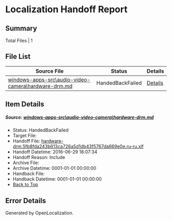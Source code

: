 # <a name='report-top'></a> Localization Handoff Report

## Summary
 Total Files | 1

## File List
 Source File | Status | Details 
 ----------- | ------ | ------- 
 [windows-apps-src\audio-video-camera\hardware-drm.md](https://github.com/Microsoft/windows-apps/blob/22ce05ab6f24c3ee41798732c35314b3dad87ea8/windows-apps-src/audio-video-camera/hardware-drm.md) | HandedBackFailed | [Details](#b7867317c37edf44d9edfaaf28d97a3f23b22814475)

## Item Details
##### <a name='b7867317c37edf44d9edfaaf28d97a3f23b22814475'></a> Source: [windows-apps-src\audio-video-camera\hardware-drm.md](https://github.com/Microsoft/windows-apps/blob/22ce05ab6f24c3ee41798732c35314b3dad87ea8/windows-apps-src/audio-video-camera/hardware-drm.md)
* Status: HandedBackFailed
* Target File: 
* Handoff File: [hardware-drm.5fb8fda243b613ca726a5d1db43f5767da669e0e.ru-ru.xlf](https://github.com/Microsoft/WDG.handoff/blob/518c669a65be2174e261c88011ce0bce411c4bc1/ol-handoff/Microsoft/windows-apps.ru-ru/master/hardware-drm.5fb8fda243b613ca726a5d1db43f5767da669e0e.ru-ru.xlf)
* Handoff Datetime: 2016-06-29 18:07:34
* Handoff Reason: Include
* Archive File: 
* Archive Datetime: 0001-01-01 00:00:00
* Handback File: 
* Handback Datetime: 0001-01-01 00:00:00
* [Back to Top](#report-top)


## Error Details

Generated by OpenLocalization.
